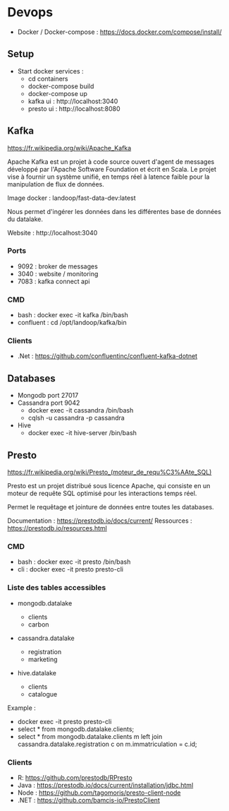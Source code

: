 # Devops

- Docker / Docker-compose : https://docs.docker.com/compose/install/

## Setup

- Start docker services :
    - cd containers
    - docker-compose build
    - docker-compose up
    - kafka ui : http://localhost:3040
    - presto ui : http://localhost:8080

## Kafka 

https://fr.wikipedia.org/wiki/Apache_Kafka

Apache Kafka est un projet à code source ouvert d'agent de messages développé par l'Apache Software Foundation et écrit en Scala. Le projet vise à fournir un système unifié, en temps réel à latence faible pour la manipulation de flux de données.

Image docker : landoop/fast-data-dev:latest

Nous permet d'ingérer les données dans les différentes base de données du datalake.

Website : http://localhost:3040

### Ports 

- 9092 : broker de messages
- 3040 : website / monitoring
- 7083 : kafka connect api

### CMD

- bash : docker exec -it kafka /bin/bash
- confluent : cd /opt/landoop/kafka/bin

### Clients 

- .Net : https://github.com/confluentinc/confluent-kafka-dotnet

## Databases

- Mongodb port 27017
- Cassandra port 9042
    - docker exec -it cassandra /bin/bash
    - cqlsh -u cassandra -p cassandra
- Hive
    - docker exec -it hive-server /bin/bash

## Presto 

https://fr.wikipedia.org/wiki/Presto_(moteur_de_requ%C3%AAte_SQL)

Presto est un projet distribué sous licence Apache, qui consiste en un moteur de requête SQL optimisé pour les interactions temps réel.

Permet le requêtage et jointure de données entre toutes les databases. 

Documentation : https://prestodb.io/docs/current/
Ressources : https://prestodb.io/resources.html

### CMD

- bash : docker exec -it presto /bin/bash
- cli : docker exec -it presto  presto-cli

### Liste des tables accessibles

- mongodb.datalake
    - clients
    - carbon

- cassandra.datalake
    - registration
    - marketing

- hive.datalake
    - clients
    - catalogue

Example : 

- docker exec -it presto  presto-cli
- select * from mongodb.datalake.clients;
- select * from mongodb.datalake.clients m left join cassandra.datalake.registration c on m.immatriculation = c.id;

### Clients 

- R: https://github.com/prestodb/RPresto
- Java : https://prestodb.io/docs/current/installation/jdbc.html 
- Node : https://github.com/tagomoris/presto-client-node
- .NET : https://github.com/bamcis-io/PrestoClient